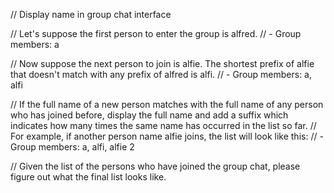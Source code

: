 // Display name in group chat interface

// Let's suppose the first person to enter the group is alfred.
//   - Group members: a

// Now suppose the next person to join is alfie. The shortest prefix of alfie that doesn't match with any prefix of alfred is alfi.
//   - Group members: a, alfi

// If the full name of a new person matches with the full name of any person who has joined before, display the full name and add a suffix which indicates how many times the same name has occurred in the list so far. 
// For example, if another person name alfie joins, the list will look like this:
//   - Group members: a, alfi, alfie 2

// Given the list of the persons who have joined the group chat, please figure out what the final list looks like.